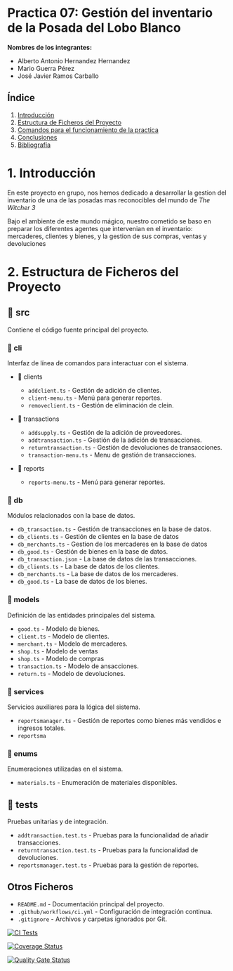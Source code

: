 # Practica 07: Gestión del inventario de la Posada del Lobo Blanco

**Nombres de los integrantes:**

- Alberto Antonio Hernandez Hernandez
- Mario Guerra Pérez
- José Javier Ramos Carballo

## Índice

1. [Introducción](#1-introducción)
2. [Estructura de Ficheros del Proyecto](#2-estructura-de-ficheros-del-proyecto)
3. [Comandos para el funcionamiento de la practica]()
4. [Conclusiones]()
5. [Bibliografía]()

# 1. Introducción

En este proyecto en grupo, nos hemos dedicado a desarrollar la gestion del inventario de una de las posadas mas reconocibles del mundo de _The Witcher 3_

Bajo el ambiente de este mundo mágico, nuestro cometido se baso en preparar los diferentes agentes que intervenian en el inventario: mercaderes, clientes y bienes, y la gestion de sus compras, ventas y devoluciones

# 2. Estructura de Ficheros del Proyecto

## 📂 src
Contiene el código fuente principal del proyecto.

### 📂 cli
Interfaz de línea de comandos para interactuar con el sistema.


- 📂 clients
  - `addclient.ts` - Gestión de adición de clientes.
  - `client-menu.ts` - Menú para generar reportes.
  - `removeclient.ts` - Gestión de eliminación de clein.
  
- 📂 transactions
  - `addsupply.ts` - Gestión de la adición de proveedores.
  - `addtransaction.ts` - Gestión de la adición de transacciones.
  - `returntransaction.ts` - Gestión de devoluciones de transacciones.
  - `transaction-menu.ts` - Menu de gestión de transacciones.

- 📂 reports
  - `reports-menu.ts` - Menú para generar reportes.

### 📂 db
Módulos relacionados con la base de datos.

- `db_transaction.ts` - Gestión de transacciones en la base de datos.
- `db_clients.ts` - Gestión de clientes en la base de datos
- `db_merchants.ts` - Gestion de los mercaderes en la base de datos
- `db_good.ts` - Gestión de bienes en la base de datos.
- `db_transaction.json` - La base de datos de las transacciones.
- `db_clients.ts` - La base de datos de los clientes.
- `db_merchants.ts` - La base de datos de los mercaderes.
- `db_good.ts` - La base de datos de los bienes.

### 📂 models
Definición de las entidades principales del sistema.

- `good.ts` - Modelo de bienes.
- `client.ts` - Modelo de clientes.
- `merchant.ts` - Modelo de mercaderes.
- `shop.ts` - Modelo de ventas
- `shop.ts` - Modelo de compras
- `transaction.ts` - Modelo de ansacciones. 
- `return.ts` - Modelo de devoluciones.

### 📂 services
Servicios auxiliares para la lógica del sistema.

- `reportsmanager.ts` - Gestión de reportes como bienes más vendidos e ingresos
totales.
- `reportsma`

### 📂 enums
Enumeraciones utilizadas en el sistema.

- `materials.ts` - Enumeración de materiales disponibles.

## 📂 tests
Pruebas unitarias y de integración.

- `addtransaction.test.ts` - Pruebas para la funcionalidad de añadir transacciones.
- `returntransaction.test.ts` - Pruebas para la funcionalidad de devoluciones.
- `reportsmanager.test.ts` - Pruebas para la gestión de reportes.

## Otros Ficheros

- `README.md` - Documentación principal del proyecto.
- `.github/workflows/ci.yml` - Configuración de integración continua.
- `.gitignore` - Archivos y carpetas ignorados por Git.



[![CI Tests](https://github.com/ULL-ESIT-INF-DSI-2425/prct07-witcher-datamodel-groupo/actions/workflows/ci.yml/badge.svg)](https://github.com/ULL-ESIT-INF-DSI-2425/prct07-witcher-datamodel-groupo/actions/workflows/ci.yml)

[![Coverage Status](https://coveralls.io/repos/github/ULL-ESIT-INF-DSI-2425/prct07-witcher-datamodel-groupo/badge.svg?branch=main)](https://coveralls.io/github/ULL-ESIT-INF-DSI-2425/prct07-witcher-datamodel-groupo?branch=main)  

[![Quality Gate Status](https://sonarcloud.io/api/project_badges/measure?project=ULL-ESIT-INF-DSI-2425_prct07-witcher-datamodel-groupo&metric=alert_status)](https://sonarcloud.io/summary/new_code?id=ULL-ESIT-INF-DSI-2425_prct07-witcher-datamodel-groupo)